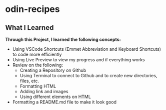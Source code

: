 # odin-recipes


## What I Learned
**Through this Project, I learned the following concepts:**
* Using VSCode Shortcuts (Emmet Abbreviation and Keyboard Shortcuts) to code more efficiently
* Using Live Preview to view my progress and if everything works
* Review on the following:
    - Creating a Repository on Github
    - Using Terminal to connect to Github and to create new directories, files, etc.
    - Formatting HTML
    - Adding link and images
    - Using different elements on HTML
* Formatting a README.md file to make it look good



